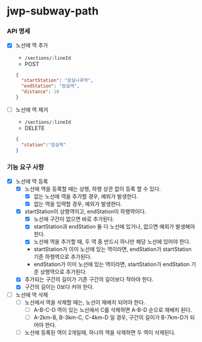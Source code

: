 # jwp-subway-path

### API 명세

- [x] 노선에 역 추가
  - `/sections/:lineId`
  - POST
  ```json
  {
    "startStation": "잠실나루역",
    "endStation": "잠실역",
    "distance": 10
  }
  ``` 

- [ ] 노선에 역 제거
  - `/sections/:lineId`
  - DELETE
  ```json
  {
    "station":"잠실역"
  }
  ```

### 기능 요구 사항

- [x] 노선에 역 등록
  - [x] 노선에 역을 등록할 때는 상행, 하행 상관 없이 등록 할 수 있다.
    - [x] 없는 노선에 역을 추가할 경우, 예외가 발생한다.
    - [x] 없는 역을 입력할 경우, 예외가 발생한다.
  - [x] startStation이 상행역이고, endStation이 하행역이다.
    - [x] 노선에 구간이 없으면 바로 추가된다.
    - [x] startStation과 endStation 둘 다 노선에 있거나, 없으면 예외가 발생해야 한다. 
    - [x] 노선에 역을 추가할 때, 두 역 중 반드시 하나만 해당 노선에 있어야 한다.
    - startStation가 이미 노선에 있는 역이라면, endStation가 startStation 기준 하행역으로 추가된다.
    - endStation가 이미 노선에 있는 역이라면, startStation가 endStation 기준 상행역으로 추가된다.
  - [x] 추가되는 구간의 길이가 기존 구간의 길이보다 작아야 한다.
  - [x] 구간의 길이는 0보다 커야 한다.

- [ ] 노선에 역 삭제
  - [ ] 노선에서 역을 삭제할 때는, 노선이 재배치 되어야 한다.
    - [ ] A-B-C-D 역이 있는 노선에서 C를 삭제하면 A-B-D 순으로 재배치 된다.
    - [ ] A-2km-B, B-3km-C, C-4km-D 일 경우, 구간의 길이가 B-7km-D가 되어야 한다.
  - [ ] 노선에 등록된 역이 2개일때, 하나의 역을 삭제하면 두 역이 삭제된다.
